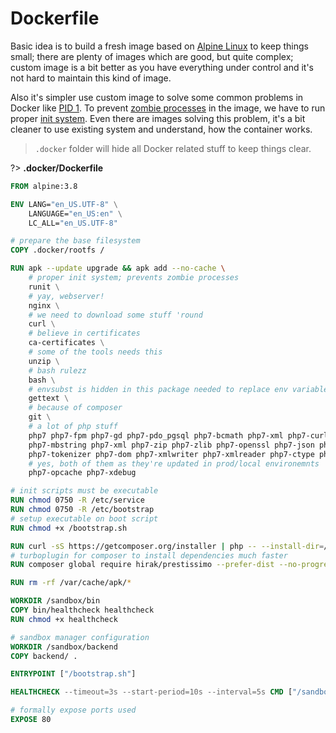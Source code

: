 # Dockerfile

Basic idea is to build a fresh image based on [Alpine Linux](https://alpinelinux.org/about/) to keep things small; there are plenty of images
which are good, but quite complex; custom image is a bit better as you have everything under control and it's not hard to maintain this kind of image.

Also it's simpler use custom image to solve some common problems in Docker
like [PID 1](https://blog.phusion.nl/2015/01/20/docker-and-the-pid-1-zombie-reaping-problem/). To prevent [zombie processes](https://en.wikipedia.org/wiki/Zombie_process)
in the image, we have to run proper [init system](http://smarden.org/runit/). Even there are images solving this problem, it's a bit cleaner to
use existing system and understand, how the container works.

> `.docker` folder will hide all Docker related stuff to keep things clear.

?> **.docker/Dockerfile**

```dockerfile
FROM alpine:3.8

ENV LANG="en_US.UTF-8" \
    LANGUAGE="en_US:en" \
    LC_ALL="en_US.UTF-8"

# prepare the base filesystem
COPY .docker/rootfs /

RUN apk --update upgrade && apk add --no-cache \
	# proper init system; prevents zombie processes
	runit \
	# yay, webserver!
	nginx \
	# we need to download some stuff 'round
	curl \
	# believe in certificates 
	ca-certificates \
	# some of the tools needs this
	unzip \
	# bash rulezz
	bash \
	# envsubst is hidden in this package needed to replace env variables in files
	gettext \
	# because of composer
	git \
	# a lot of php stuff
	php7 php7-fpm php7-gd php7-pdo_pgsql php7-bcmath php7-xml php7-curl php7-intl \
	php7-mbstring php7-xml php7-zip php7-zlib php7-openssl php7-json php7-fileinfo \
	php7-tokenizer php7-dom php7-xmlwriter php7-xmlreader php7-ctype php7-phar \
	# yes, both of them as they're updated in prod/local environemnts
	php7-opcache php7-xdebug

# init scripts must be executable
RUN chmod 0750 -R /etc/service
RUN chmod 0750 -R /etc/bootstrap
# setup executable on boot script
RUN chmod +x /bootstrap.sh

RUN curl -sS https://getcomposer.org/installer | php -- --install-dir=/usr/bin --filename=composer
# turboplugin for composer to install dependencies much faster
RUN composer global require hirak/prestissimo --prefer-dist --no-progress

RUN rm -rf /var/cache/apk/*

WORKDIR /sandbox/bin
COPY bin/healthcheck healthcheck
RUN chmod +x healthcheck

# sandbox manager configuration
WORKDIR /sandbox/backend
COPY backend/ .

ENTRYPOINT ["/bootstrap.sh"]

HEALTHCHECK --timeout=3s --start-period=10s --interval=5s CMD ["/sandbox/bin/healthcheck"]

# formally expose ports used
EXPOSE 80
```
